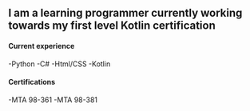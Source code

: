 ## I am a learning programmer currently working towards my first level Kotlin certification

#### Current experience

-Python
-C#
-Html/CSS
-Kotlin

#### Certifications

-MTA 98-361
-MTA 98-381
